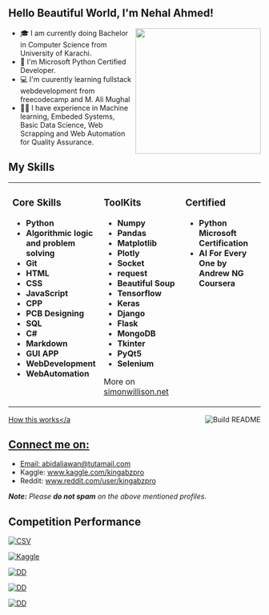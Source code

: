 ## Hello Beautiful World, I'm **Nehal Ahmed**!
<img align='right' src="https://analyticsindiamag.com/wp-content/uploads/2018/12/developer-dribbble.gif" width="250">

- 🎓 I am currently doing Bachelor in Computer Science from University of Karachi.
- 🌱 I'm Microsoft Python Certified Developer.
- 💻 I'm cuurently learning fullstack webdevelopment from freecodecamp and M. Ali Mughal
- 🤝🏻 I have experience in Machine learning, Embeded Systems, Basic Data Science, Web Scrapping and Web Automation for Quality Assurance.

## My Skills
<table><tr><td valign="top" width="33%">

### Core Skills
<!-- recent_releases starts -->

* **Python**
* **Algorithmic logic and problem solving**
* **Git**
* **HTML**
* **CSS**
* **JavaScript**
* **CPP**
* **PCB Designing**
* **SQL**
* **C#**
* **Markdown**
* **GUI APP**
* **WebDevelopment**
* **WebAutomation**

<!-- recent_releases ends -->
</td><td valign="top" width="34%">

### ToolKits
<!-- blog starts -->
* **Numpy**
* **Pandas**
* **Matplotlib**
* **Plotly**
* **Socket**
* **request**
* **Beautiful Soup**
* **Tensorflow**
* **Keras**
* **Django**
* **Flask**
* **MongoDB**
* **Tkinter**
* **PyQt5**
* **Selenium**

<!-- blog ends -->
More on [simonwillison.net](https://simonwillison.net/)
</td><td valign="top" width="33%">

### Certified
<!-- tils starts -->

* **Python Microsoft Certification**
* **AI For Every One by Andrew NG Coursera** 

<!-- tils ends -->

</td></tr></table>

<a href="https://github.com/simonw/simonw/actions"><img src="https://github.com/simonw/simonw/workflows/Build%20README/badge.svg" align="right" alt="Build README"></a> <a href="https://simonwillison.net/2020/Jul/10/self-updating-profile-readme/">How this works</a

## Connect me on:
- Email: abidaliawan@tutamail.com
- Kaggle: www.kaggle.com/kingabzpro
- Reddit: www.reddit.com/user/kingabzpro

_**Note:** Please **do not spam** on the above mentioned profiles._

## Competition Performance


[![CSV](Competitionbutton.png)](Kaggle_Competitions_Performance.csv)

[![Kaggle](CompetitionbuttonKaggle.png)](https://www.kaggle.com/kingabzpro)

[![DD](CompetitionbuttonDD.png)](https://www.drivendata.org/users/kingabzpro/)

[![DD](Devpost.png)](https://devpost.com/kingabzpro?ref_content=user-portfolio&ref_feature=portfolio&ref_medium=global-nav)

[![DD](Zindi.png)](https://zindi.africa/users/kingabzpro)
